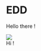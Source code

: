 # EDD

Hello there !
<link rel="stylesheet" type="text/css" media="all" href="style.css" />
<div class="center">
    <img src="https://cdn.pixabay.com/photo/2015/04/23/22/00/tree-736885__340.jpg" class="image" /> 
</div>   
Hi !
